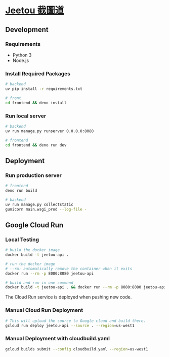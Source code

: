 # [Jeetou 截圖道](https://jeetou.com)

## Development

### Requirements

* Python 3
* Node.js

### Install Required Packages

```bash
# backend
uv pip install -r requirements.txt

# front
cd frontend && deno install
```

### Run local server
```bash
# backend
uv run manage.py runserver 0.0.0.0:8080

# frontend
cd frontend && deno run dev
```

## Deployment

### Run production server

```bash
# frontend
deno run build

# backend
uv run manage.py collectstatic
gunicorn main.wsgi_prod --log-file -
```

## Google Cloud Run

### Local Testing

```sh
# build the docker image
docker build -t jeetou-api .

# run the docker image
# --rm: automatically remove the container when it exits
docker run --rm -p 8080:8080 jeetou-api

# build and run in one command
docker build -t jeetou-api . && docker run --rm -p 8080:8080 jeetou-api
```

The Cloud Run service is deployed when pushing new code.

### Manual Cloud Run Deployment

```sh
# This will upload the source to Google cloud and build there.
gcloud run deploy jeetou-api --source . --region=us-west1
```

### Manual Deployment with cloudbuild.yaml

```sh
gcloud builds submit --config cloudbuild.yaml --region=us-west1
```
